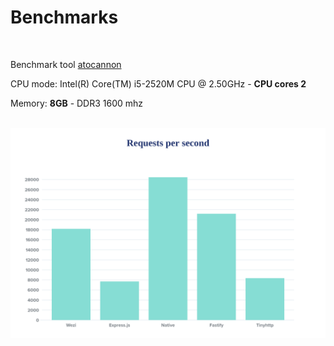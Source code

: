 # Benchmarks

<br>

Benchmark tool [atocannon](https://github.com/mcollina/autocannon)

CPU mode: Intel(R) Core(TM) i5-2520M CPU @ 2.50GHz - **CPU cores 2**

Memory: **8GB** - DDR3 1600 mhz

<br>


<img src="https://github.com/11ume/wezi-assets/blob/main/bench.png?raw=true" width="800">
